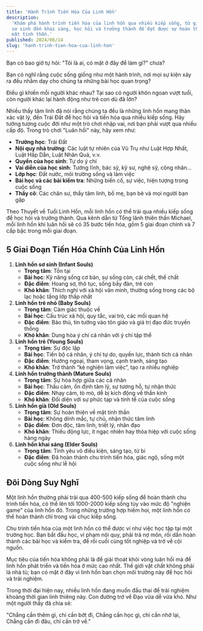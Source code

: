 ```yaml
---
title: 'Hành Trình Tiến Hóa Của Linh Hồn'
description:
  'Khám phá hành trình tiến hóa của linh hồn qua nhiều kiếp sống, từ giai đoạn
  sơ sinh đến khai sáng, học hỏi và trưởng thành để đạt được sự hoàn thiện về
  mặt tinh thần.'
published: 2024/06/14
slug: 'hanh-trinh-tien-hoa-cua-linh-hon'
---
```


Bạn có bao giờ tự hỏi: "Tôi là ai, có mặt ở đây để làm gì?" chưa?

Bạn có nghĩ rằng cuộc sống giống như một hành trình, nơi mọi sự kiện xảy ra đều
nhằm dạy cho chúng ta những bài học quan trọng?

Điều gì khiến mỗi người khác nhau? Tại sao có người khôn ngoan vượt tuổi, còn
người khác lại hành động như trẻ con dù đã lớn?

Nhiều thầy tâm linh đã nói rằng chúng ta đều là những linh hồn mang thân xác vật
lý, đến Trái Đất để học hỏi và tiến hóa qua nhiều kiếp sống. Hãy tưởng tượng
cuộc đời như một trò chơi nhập vai, nơi bạn phải vượt qua nhiều cấp độ. Trong
trò chơi "Luân hồi" này, hãy xem như:

- **Trường học**: Trái Đất
- **Nội quy nhà trường**: Các luật tự nhiên của Vũ Trụ như Luật Hợp Nhất, Luật
  Hấp Dẫn, Luật Nhân Quả, v.v.
- **Quyền của học sinh**: Tự do ý chí
- **Vai diễn của học sinh**: Tướng lĩnh, bác sỹ, kỹ sư, nghệ sỹ, công nhân...
- **Lớp học**: Đất nước, môi trường sống và làm việc
- **Bài học và các bài kiểm tra**: Những biến cố, sự việc, hiện tượng trong cuộc
  sống
- **Thầy cô**: Các chân sư, thầy tâm linh, bố mẹ, bạn bè và mọi người bạn gặp

Theo Thuyết về Tuổi Linh Hồn, mỗi linh hồn có thể trải qua nhiều kiếp sống để
học hỏi và trưởng thành. Qua kênh dẫn từ Tổng lãnh thiên thần Michael, mỗi linh
hồn khi luân hồi sẽ có 35 bước tiến hóa, gồm 5 giai đoạn chính và 7 cấp bậc
trong mỗi giai đoạn.

## 5 Giai Đoạn Tiến Hóa Chính Của Linh Hồn

1. **Linh hồn sơ sinh (Infant Souls)**
   - **Trọng tâm**: Tồn tại
   - **Bài học**: Kỹ năng sống cơ bản, sự sống còn, cái chết, thể chất
   - **Đặc điểm**: Hoang sơ, thô tục, sống bầy đàn, trẻ con
   - **Khó khăn**: Thích nghi với xã hội văn minh, thường sống trong các bộ lạc
     hoặc tầng lớp thấp nhất
2. **Linh hồn trẻ nhỏ (Baby Souls)**
   - **Trọng tâm**: Cảm giác thuộc về
   - **Bài học**: Cấu trúc xã hội, quy tắc, vai trò, các mối quan hệ
   - **Đặc điểm**: Bảo thủ, tin tưởng vào tôn giáo và giá trị đạo đức truyền
     thống
   - **Khó khăn**: Dung hòa ý chí cá nhân với ý chí tập thể
3. **Linh hồn trẻ (Young Souls)**
   - **Trọng tâm**: Sự độc lập
   - **Bài học**: Tiến bộ cá nhân, ý chí tự do, quyền lực, thành tích cá nhân
   - **Đặc điểm**: Hướng ngoại, tham vọng, cạnh tranh, sáng tạo
   - **Khó khăn**: Trở thành “kẻ nghiện làm việc”, tạo ra nhiều nghiệp
4. **Linh hồn trưởng thành (Mature Souls)**
   - **Trọng tâm**: Sự hòa hợp giữa các cá nhân
   - **Bài học**: Thấu cảm, ổn định tâm lý, sự tương hỗ, tự nhận thức
   - **Đặc điểm**: Nhạy cảm, tò mò, dễ bị kích động về thần kinh
   - **Khó khăn**: Đối diện với sự phức tạp và tinh tế của cuộc sống
5. **Linh hồn già (Old Souls)**
   - **Trọng tâm**: Sự hoàn thiện về mặt tinh thần
   - **Bài học**: Không dính mắc, tự chủ, nhận thức tâm linh
   - **Đặc điểm**: Đơn độc, tâm linh, triết lý, nhân đạo
   - **Khó khăn**: Thiếu động lực, ít ngạc nhiên hay thỏa hiệp với cuộc sống
     hàng ngày
6. **Linh hồn khai sáng (Elder Souls)**
   - **Trọng tâm**: Tình yêu vô điều kiện, sáng tạo, từ bi
   - **Đặc điểm**: Đã hoàn thành chu trình tiến hóa, giác ngộ, sống một cuộc
     sống như lễ hội

## Đôi Dòng Suy Nghĩ

Một linh hồn thường phải trải qua 400-500 kiếp sống để hoàn thành chu trình tiến
hóa, có thể lên tới 1000-2000 kiếp sống tùy vào mức độ "nghiện game" của linh
hồn đó. Trong những trường hợp hiếm hoi, một linh hồn có thể hoàn thành chỉ
trong vài chục kiếp sống.

Chu trình tiến hóa của một linh hồn có thể được ví như việc học tập tại một
trường học. Bạn bắt đầu học, vi phạm nội quy, phải trả nợ môn, rồi dần hoàn
thành các bài học và kiểm tra, để rồi cuối cùng tốt nghiệp và trở về cội nguồn.

Mục tiêu của tiến hóa không phải là để giải thoát khỏi vòng luân hồi mà để linh
hồn phát triển và tiến hóa ở mức cao nhất. Thế giới vật chất không phải là nhà
tù; bạn có mặt ở đây vì linh hồn bạn chọn môi trường này để học hỏi và trải
nghiệm.

Trong thời đại hiện nay, nhiều linh hồn đang muốn đầu thai để trải nghiệm khoảng
thời gian linh thiêng này. Con đường trở về Đạo vừa dễ vừa khó. Như một người
thầy đã chia sẻ:

"Chẳng cần thêm gì, chỉ cần bớt đi, Chẳng cần học gì, chỉ cần nhớ lại, Chẳng cần
đi đâu, chỉ cần trở về."
